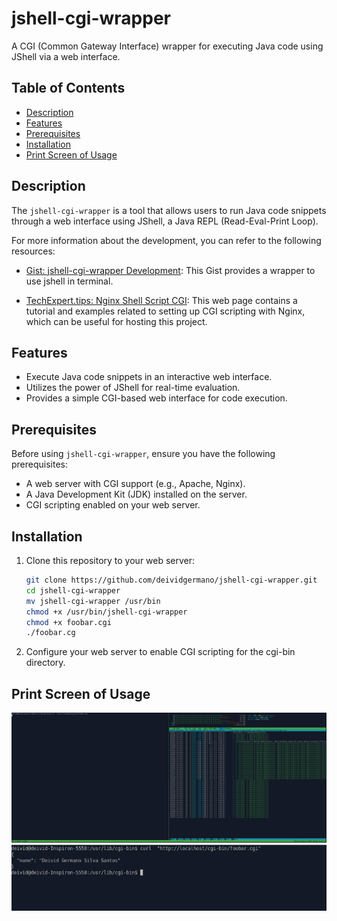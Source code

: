 # jshell-cgi-wrapper

A CGI (Common Gateway Interface) wrapper for executing Java code using JShell via a web interface.

## Table of Contents

- [Description](#description)
- [Features](#features)
- [Prerequisites](#prerequisites)
- [Installation](#installation)
- [Print Screen of Usage](#printusage)


## Description

The `jshell-cgi-wrapper` is a tool that allows users to run Java code snippets through a web interface using JShell, a Java REPL (Read-Eval-Print Loop). 

For more information about the development, you can refer to the following resources:

- [Gist: jshell-cgi-wrapper Development](https://gist.github.com/ffissore/012d7e32a096fde5266f49038c93dcaf): This Gist provides a wrapper to use jshell in terminal.

- [TechExpert.tips: Nginx Shell Script CGI](https://techexpert.tips/nginx/nginx-shell-script-cgi/): This web page contains a tutorial and examples related to setting up CGI scripting with Nginx, which can be useful for hosting this project.


## Features

- Execute Java code snippets in an interactive web interface.
- Utilizes the power of JShell for real-time evaluation.
- Provides a simple CGI-based web interface for code execution.

## Prerequisites

Before using `jshell-cgi-wrapper`, ensure you have the following prerequisites:

- A web server with CGI support (e.g., Apache, Nginx).
- A Java Development Kit (JDK) installed on the server.
- CGI scripting enabled on your web server.

## Installation

1. Clone this repository to your web server:

   ```bash
   git clone https://github.com/deividgermano/jshell-cgi-wrapper.git
   cd jshell-cgi-wrapper
   mv jshell-cgi-wrapper /usr/bin
   chmod +x /usr/bin/jshell-cgi-wrapper
   chmod +x foobar.cgi
   ./foobar.cg
   ```
   
2. Configure your web server to enable CGI scripting for the cgi-bin directory.

## Print Screen of Usage

![Call](images/1.png)
![Result](images/2.png)

